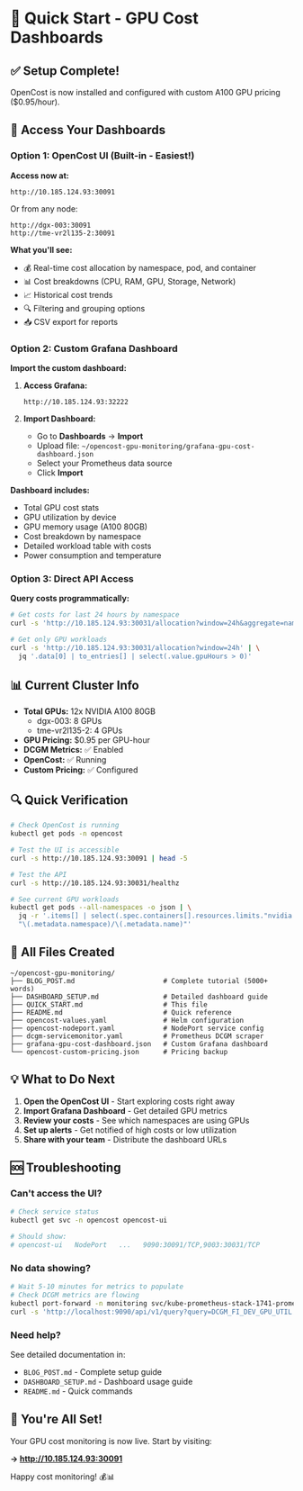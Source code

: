 # 🚀 Quick Start - GPU Cost Dashboards

## ✅ Setup Complete!

OpenCost is now installed and configured with custom A100 GPU pricing ($0.95/hour).

## 🎯 Access Your Dashboards

### Option 1: OpenCost UI (Built-in - Easiest!) 

**Access now at:**
```
http://10.185.124.93:30091
```

Or from any node:
```
http://dgx-003:30091
http://tme-vr2l135-2:30091
```

**What you'll see:**
- 💰 Real-time cost allocation by namespace, pod, and container
- 📊 Cost breakdowns (CPU, RAM, GPU, Storage, Network)
- 📈 Historical cost trends
- 🔍 Filtering and grouping options
- 📥 CSV export for reports

### Option 2: Custom Grafana Dashboard

**Import the custom dashboard:**

1. **Access Grafana:**
   ```
   http://10.185.124.93:32222
   ```

2. **Import Dashboard:**
   - Go to **Dashboards** → **Import**
   - Upload file: `~/opencost-gpu-monitoring/grafana-gpu-cost-dashboard.json`
   - Select your Prometheus data source
   - Click **Import**

**Dashboard includes:**
- Total GPU cost stats
- GPU utilization by device
- GPU memory usage (A100 80GB)
- Cost breakdown by namespace
- Detailed workload table with costs
- Power consumption and temperature

### Option 3: Direct API Access

**Query costs programmatically:**

```bash
# Get costs for last 24 hours by namespace
curl -s 'http://10.185.124.93:30031/allocation?window=24h&aggregate=namespace' | jq '.'

# Get only GPU workloads
curl -s 'http://10.185.124.93:30031/allocation?window=24h' | \
  jq '.data[0] | to_entries[] | select(.value.gpuHours > 0)'
```

## 📊 Current Cluster Info

- **Total GPUs:** 12x NVIDIA A100 80GB
  - dgx-003: 8 GPUs
  - tme-vr2l135-2: 4 GPUs
- **GPU Pricing:** $0.95 per GPU-hour
- **DCGM Metrics:** ✅ Enabled
- **OpenCost:** ✅ Running
- **Custom Pricing:** ✅ Configured

## 🔍 Quick Verification

```bash
# Check OpenCost is running
kubectl get pods -n opencost

# Test the UI is accessible
curl -s http://10.185.124.93:30091 | head -5

# Test the API
curl -s http://10.185.124.93:30031/healthz

# See current GPU workloads
kubectl get pods --all-namespaces -o json | \
  jq -r '.items[] | select(.spec.containers[].resources.limits."nvidia.com/gpu" != null) | 
  "\(.metadata.namespace)/\(.metadata.name)"'
```

## 📁 All Files Created

```
~/opencost-gpu-monitoring/
├── BLOG_POST.md                      # Complete tutorial (5000+ words)
├── DASHBOARD_SETUP.md                # Detailed dashboard guide
├── QUICK_START.md                    # This file
├── README.md                         # Quick reference
├── opencost-values.yaml              # Helm configuration
├── opencost-nodeport.yaml            # NodePort service config
├── dcgm-servicemonitor.yaml          # Prometheus DCGM scraper
├── grafana-gpu-cost-dashboard.json   # Custom Grafana dashboard
└── opencost-custom-pricing.json      # Pricing backup
```

## 💡 What to Do Next

1. **Open the OpenCost UI** - Start exploring costs right away
2. **Import Grafana Dashboard** - Get detailed GPU metrics
3. **Review your costs** - See which namespaces are using GPUs
4. **Set up alerts** - Get notified of high costs or low utilization
5. **Share with your team** - Distribute the dashboard URLs

## 🆘 Troubleshooting

### Can't access the UI?

```bash
# Check service status
kubectl get svc -n opencost opencost-ui

# Should show:
# opencost-ui   NodePort   ...   9090:30091/TCP,9003:30031/TCP
```

### No data showing?

```bash
# Wait 5-10 minutes for metrics to populate
# Check DCGM metrics are flowing
kubectl port-forward -n monitoring svc/kube-prometheus-stack-1741-prometheus 9090:9090 &
curl -s 'http://localhost:9090/api/v1/query?query=DCGM_FI_DEV_GPU_UTIL'
```

### Need help?

See detailed documentation in:
- `BLOG_POST.md` - Complete setup guide
- `DASHBOARD_SETUP.md` - Dashboard usage guide
- `README.md` - Quick commands

## 🎉 You're All Set!

Your GPU cost monitoring is now live. Start by visiting:

**→ http://10.185.124.93:30091**

Happy cost monitoring! 💰📊


